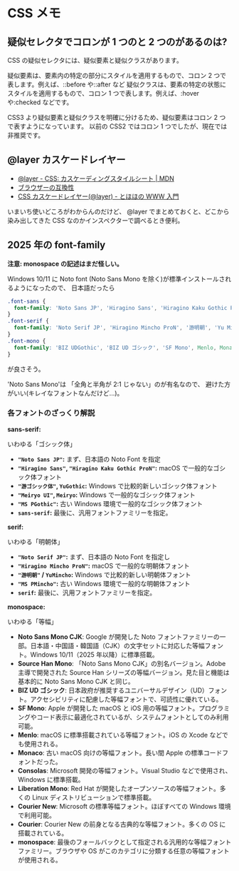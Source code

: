 # CSS メモ

## 疑似セレクタでコロンが 1 つのと 2 つのがあるのは?

CSS の疑似セレクタには、疑似要素と疑似クラスがあります。

疑似要素は、要素内の特定の部分にスタイルを適用するもので、コロン 2 つで表します。例えば、::before や::after など
疑似クラスは、要素の特定の状態にスタイルを適用するもので、コロン 1 つで表します。例えば、:hover や:checked などです。

CSS3 より疑似要素と疑似クラスを明確に分けるため、疑似要素はコロン 2 つで表すようになっています。
以前の CSS2 ではコロン 1 つでしたが、現在では非推奨です。

## @layer カスケードレイヤー

- [@layer \- CSS: カスケーディングスタイルシート \| MDN](https://developer.mozilla.org/ja/docs/Web/CSS/@layer)
- [ブラウザーの互換性](https://developer.mozilla.org/ja/docs/Web/CSS/@layer#%E3%83%96%E3%83%A9%E3%82%A6%E3%82%B6%E3%83%BC%E3%81%AE%E4%BA%92%E6%8F%9B%E6%80%A7)
- [CSS カスケードレイヤー(@layer) - とほほの WWW 入門](https://www.tohoho-web.com/ex/css-cascade-layers.html)

いまいち使いどころがわからんのだけど、
@layer でまとめておくと、どこから染み出してきた CSS なのかインスペクターで調べるとき便利。

## 2025 年の font-family

**注意: monospace の記述はまだ怪しい。**

Windows 10/11 に Noto font (Noto Sans Mono を除く)が標準インストールされるようになったので、
日本語だったら

```css
.font-sans {
  font-family: 'Noto Sans JP', 'Hiragino Sans', 'Hiragino Kaku Gothic ProN', '游ゴシック体', 'Yu Gothic', YuGothic, 'Segoe UI', 'Meiryo UI', Meiryo, 'MS PGothic', sans-serif;
}
.font-serif {
  font-family: 'Noto Serif JP', 'Hiragino Mincho ProN', '游明朝', 'Yu Mincho', YuMincho, 'MS PMincho', serif;
}
.font-mono {
  font-family: 'BIZ UDGothic', 'BIZ UD ゴシック', 'SF Mono', Menlo, Monaco, Consolas, 'Liberation Mono', 'Courier New', Courier, monospace;
}
```

が良さそう。

'Noto Sans Mono'は
「全角と半角が 2:1 じゃない」のが有名なので、
避けた方がいい(キレイなフォントなんだけど...)。

### 各フォントのざっくり解説

**sans-serif:**

いわゆる「ゴシック体」

- **`"Noto Sans JP"`:** まず、日本語の Noto Font を指定
- **`"Hiragino Sans"`, `"Hiragino Kaku Gothic ProN"`:** macOS で一般的なゴシック体フォント
- **`"游ゴシック体"`, `YuGothic`:** Windows で比較的新しいゴシック体フォント
- **`"Meiryo UI"`, `Meiryo`:** Windows で一般的なゴシック体フォント
- **`"MS PGothic"`:** 古い Windows 環境で一般的なゴシック体フォント
- **`sans-serif`:** 最後に、汎用フォントファミリーを指定。

**serif:**

いわゆる「明朝体」

- **`"Noto Serif JP"`:** まず、日本語の Noto Font を指定し
- **`"Hiragino Mincho ProN"`:** macOS で一般的な明朝体フォント
- **`"游明朝"` / `YuMincho`:** Windows で比較的新しい明朝体フォント
- **`"MS PMincho"`:** 古い Windows 環境で一般的な明朝体フォント
- **`serif`:** 最後に、汎用フォントファミリーを指定。

**monospace:**

いわゆる「等幅」

- **Noto Sans Mono CJK**: Google が開発した Noto フォントファミリーの一部。日本語・中国語・韓国語（CJK）の文字セットに対応した等幅フォント。Windows 10/11（2025 年以降）に標準搭載。
- **Source Han Mono**: 「Noto Sans Mono CJK」の別名バージョン。Adobe 主導で開発された Source Han シリーズの等幅バージョン。見た目と機能は基本的に Noto Sans Mono CJK と同じ。
- **BIZ UD ゴシック**: 日本政府が推奨するユニバーサルデザイン（UD）フォント。アクセシビリティに配慮した等幅フォントで、可読性に優れている。
- **SF Mono**: Apple が開発した macOS と iOS 用の等幅フォント。プログラミングやコード表示に最適化されているが、システムフォントとしてのみ利用可能。
- **Menlo**: macOS に標準搭載されている等幅フォント。iOS の Xcode などでも使用される。
- **Monaco**: 古い macOS 向けの等幅フォント。長い間 Apple の標準コードフォントだった。
- **Consolas**: Microsoft 開発の等幅フォント。Visual Studio などで使用され、Windows に標準搭載。
- **Liberation Mono**: Red Hat が開発したオープンソースの等幅フォント。多くの Linux ディストリビューションで標準搭載。
- **Courier New**: Microsoft の標準等幅フォント。ほぼすべての Windows 環境で利用可能。
- **Courier**: Courier New の前身となる古典的な等幅フォント。多くの OS に搭載されている。
- **monospace**: 最後のフォールバックとして指定される汎用的な等幅フォントファミリー。ブラウザや OS がこのカテゴリに分類する任意の等幅フォントが使用される。
